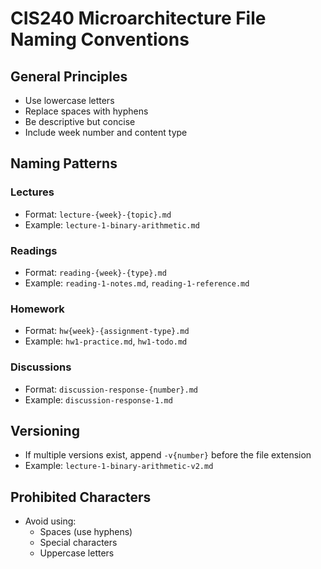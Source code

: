 # CIS240 Microarchitecture File Naming Conventions

## General Principles
- Use lowercase letters
- Replace spaces with hyphens
- Be descriptive but concise
- Include week number and content type

## Naming Patterns

### Lectures
- Format: `lecture-{week}-{topic}.md`
- Example: `lecture-1-binary-arithmetic.md`

### Readings
- Format: `reading-{week}-{type}.md`
- Example: `reading-1-notes.md`, `reading-1-reference.md`

### Homework
- Format: `hw{week}-{assignment-type}.md`
- Example: `hw1-practice.md`, `hw1-todo.md`

### Discussions
- Format: `discussion-response-{number}.md`
- Example: `discussion-response-1.md`

## Versioning
- If multiple versions exist, append `-v{number}` before the file extension
- Example: `lecture-1-binary-arithmetic-v2.md`

## Prohibited Characters
- Avoid using:
  - Spaces (use hyphens)
  - Special characters
  - Uppercase letters 